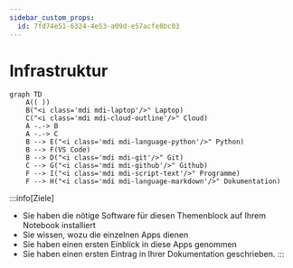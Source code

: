 ```yaml
---
sidebar_custom_props:
  id: 7fd74e51-6324-4e53-a09d-e57acfe8bc03
---
```

# Infrastruktur


```mermaid
graph TD
    A(( ))
    B("<i class='mdi mdi-laptop'/>" Laptop)
    C("<i class='mdi mdi-cloud-outline'/>" Cloud)
    A -.-> B
    A -.-> C
    B --> E("<i class='mdi mdi-language-python'/>" Python)
    B --> F(VS Code)
    B --> D("<i class='mdi mdi-git'/>" Git)
    C --> G("<i class='mdi mdi-github'/>" Github)
    F --> I("<i class='mdi mdi-script-text'/>" Programme)
    F --> H("<i class='mdi mdi-language-markdown'/>" Dokumentation)
```

:::info[Ziele]
- Sie haben die nötige Software für diesen Themenblock auf Ihrem Notebook installiert
- Sie wissen, wozu die einzelnen Apps dienen
- Sie haben einen ersten Einblick in diese Apps genommen
- Sie haben einen ersten Eintrag in Ihrer Dokumentation geschrieben.
:::
